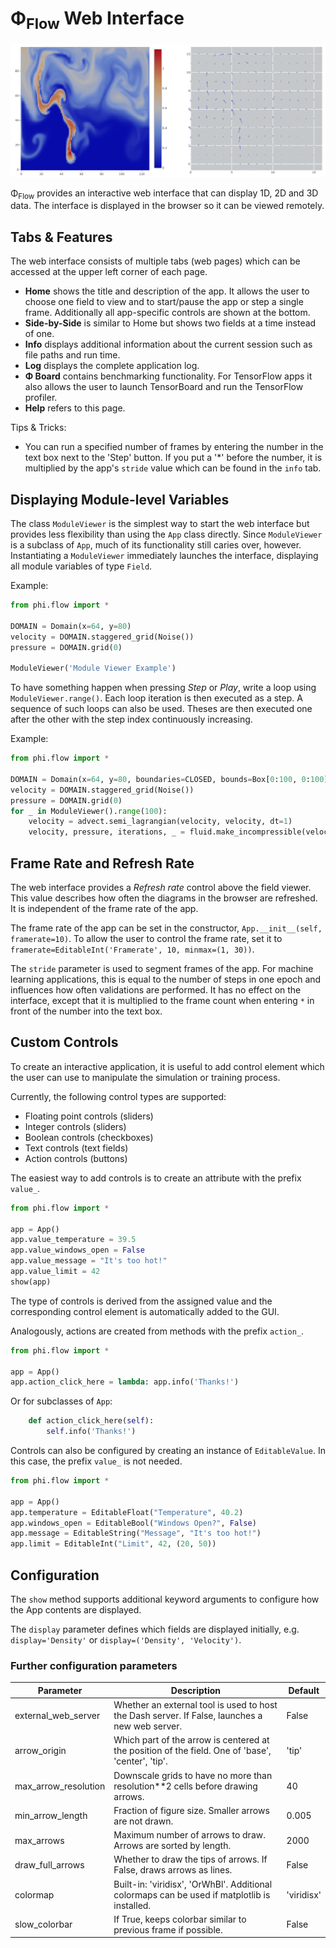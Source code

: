 # Φ<sub>Flow</sub> Web Interface

![Gui](figures/WebInterface.png)

Φ<sub>Flow</sub> provides an interactive web interface that can display 1D, 2D and 3D data.
The interface is displayed in the browser so it can be viewed remotely.

## Tabs & Features

The web interface consists of multiple tabs (web pages) which can be accessed at the upper left corner of each page.

- **Home** shows the title and description of the app. It allows the user to choose one field to view and to start/pause the app or step a single frame. Additionally all app-specific controls are shown at the bottom.
- **Side-by-Side** is similar to Home but shows two fields at a time instead of one.
- **Info** displays additional information about the current session such as file paths and run time.
- **Log** displays the complete application log.
- **Φ Board** contains benchmarking functionality. For TensorFlow apps it also allows the user to launch TensorBoard and run the TensorFlow profiler.
- **Help** refers to this page.

Tips & Tricks:

- You can run a specified number of frames by entering the number in the text box next to the 'Step' button. If you put a '*' before the number, it is multiplied by the app's `stride` value which can be found in the `info` tab.


## Displaying Module-level Variables

The class `ModuleViewer` is the simplest way to start the web interface but provides less flexibility than using the `App` class directly.
Since `ModuleViewer` is a subclass of `App`, much of its functionality still caries over, however.
Instantiating a `ModuleViewer` immediately launches the interface, displaying all module variables of type `Field`.

Example:
```python
from phi.flow import *

DOMAIN = Domain(x=64, y=80)
velocity = DOMAIN.staggered_grid(Noise())
pressure = DOMAIN.grid(0)

ModuleViewer('Module Viewer Example')
```
To have something happen when pressing *Step* or *Play*, write a loop using `ModuleViewer.range()`.
Each loop iteration is then executed as a step.
A sequence of such loops can also be used. Theses are then executed one after the other with the step index continuously increasing.

Example:
```python
from phi.flow import *

DOMAIN = Domain(x=64, y=80, boundaries=CLOSED, bounds=Box[0:100, 0:100])
velocity = DOMAIN.staggered_grid(Noise())
pressure = DOMAIN.grid(0)
for _ in ModuleViewer().range(100):
    velocity = advect.semi_lagrangian(velocity, velocity, dt=1)
    velocity, pressure, iterations, _ = fluid.make_incompressible(velocity, DOMAIN, pressure_guess=pressure)
```

## Frame Rate and Refresh Rate

The web interface provides a *Refresh rate* control above the field viewer.
This value describes how often the diagrams in the browser are refreshed.
It is independent of the frame rate of the app.

The frame rate of the app can be set in the constructor, `App.__init__(self, framerate=10)`.
To allow the user to control the frame rate, set it to `framerate=EditableInt('Framerate', 10, minmax=(1, 30))`.

The `stride` parameter is used to segment frames of the app.
For machine learning applications, this is equal to the number of steps in one epoch and influences how often validations are performed.
It has no effect on the interface, except that it is multiplied to the frame count when entering `*` in front of the number into the text box.

## Custom Controls

To create an interactive application, it is useful to add control element which the user can use to manipulate the simulation or training process.

Currently, the following control types are supported:

- Floating point controls (sliders)
- Integer controls (sliders)
- Boolean controls (checkboxes)
- Text controls (text fields)
- Action controls (buttons)

The easiest way to add controls is to create an attribute with the prefix `value_`.

```python
from phi.flow import *

app = App()
app.value_temperature = 39.5
app.value_windows_open = False
app.value_message = "It's too hot!"
app.value_limit = 42
show(app)
```

The type of controls is derived from the assigned value and the corresponding control element is automatically added to the GUI.

Analogously, actions are created from methods with the prefix `action_`.

```python
from phi.flow import *

app = App()
app.action_click_here = lambda: app.info('Thanks!')
```

Or for subclasses of `App`:
```python
    def action_click_here(self):
        self.info('Thanks!')
```

Controls can also be configured by creating an instance of `EditableValue`. In this case, the prefix `value_` is not needed.

```python
from phi.flow import *

app = App()
app.temperature = EditableFloat("Temperature", 40.2)
app.windows_open = EditableBool("Windows Open?", False)
app.message = EditableString("Message", "It's too hot!")
app.limit = EditableInt("Limit", 42, (20, 50))
```


## Configuration

The `show` method supports additional keyword arguments to configure how the App contents are displayed.

The `display` parameter defines which fields are displayed initially, e.g. `display='Density'` or `display=('Density', 'Velocity')`.

### Further configuration parameters

| Parameter            | Description                                                                                       | Default |
|----------------------|---------------------------------------------------------------------------------------------------|---------|
| external_web_server  | Whether an external tool is used to host the Dash server. If False, launches a new web server.    | False   |
| arrow_origin         | Which part of the arrow is centered at the position of the field. One of 'base', 'center', 'tip'. | 'tip'   |
| max_arrow_resolution | Downscale grids to have no more than resolution**2 cells before drawing arrows.                   | 40      |
| min_arrow_length     | Fraction of figure size. Smaller arrows are not drawn.                                            | 0.005   |
| max_arrows           | Maximum number of arrows to draw. Arrows are sorted by length.                                    | 2000    |
| draw_full_arrows     | Whether to draw the tips of arrows. If False, draws arrows as lines.                              | False   |
| colormap             | Built-in: 'viridisx', 'OrWhBl'. Additional colormaps can be used if matplotlib is installed.      | 'viridisx'|
| slow_colorbar        | If True, keeps colorbar similar to previous frame if possible.                                    | False   |
